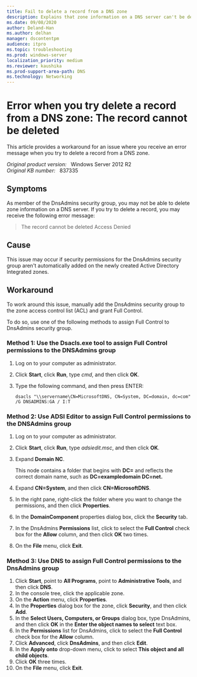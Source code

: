 ```yaml
---
title: Fail to delete a record from a DNS zone
description: Explains that zone information on a DNS server can't be deleted. You must set full control permissions for DnsAdmins security group.
ms.date: 09/08/2020
author: Deland-Han
ms.author: delhan
manager: dscontentpm
audience: itpro
ms.topic: troubleshooting
ms.prod: windows-server
localization_priority: medium
ms.reviewer: kaushika
ms.prod-support-area-path: DNS
ms.technology: Networking
---
```

# Error when you try delete a record from a DNS zone: The record cannot be deleted

This article provides a workaround for an issue where you receive an error message when you try to delete a record from a DNS zone.

_Original product version:_ &nbsp; Windows Server 2012 R2  
_Original KB number:_ &nbsp; 837335

## Symptoms

As member of the DnsAdmins security group, you may not be able to delete zone information on a DNS server. If you try to delete a record, you may receive the following error message:

> The record cannot be deleted Access Denied

## Cause

This issue may occur if security permissions for the DnsAdmins security group aren't automatically added on the newly created Active Directory Integrated zones.

## Workaround

To work around this issue, manually add the DnsAdmins security group to the zone access control list (ACL) and grant Full Control.

To do so, use one of the following methods to assign Full Control to DnsAdmins security group.

### Method 1: Use the Dsacls.exe tool to assign Full Control permissions to the DNSAdmins group

1. Log on to your computer as administrator.
2. Click **Start**, click **Run**, type *cmd*, and then click **OK**.
3. Type the following command, and then press ENTER:

    ```console
    dsacls "\\servername\CN=MicrosoftDNS, CN=System, DC=domain, dc=com" /G DNSADMINS:GA / I:T
    ```

### Method 2: Use ADSI Editor to assign Full Control permissions to the DNSAdmins group

1. Log on to your computer as administrator.
2. Click **Start**, click **Run**, type *adsiedit.msc*, and then click **OK**.
3. Expand **Domain NC**.

    This node contains a folder that begins with **DC=** and reflects the correct domain name, such as **DC=exampledomain DC=net.**
4. Expand **CN=System**, and then click **CN=MicrosoftDNS**.
5. In the right pane, right-click the folder where you want to change the permissions, and then click **Properties**.
6. In the **DomainComponent** properties dialog box, click the **Security** tab.
7. In the DnsAdmins **Permissions** list, click to select the **Full Control** check box for the **Allow** column, and then click **OK** two times.
8. On the **File** menu, click **Exit**.

### Method 3: Use DNS to assign Full Control permissions to the DnsAdmins group

1. Click **Start**, point to **All Programs**, point to **Administrative Tools**, and then click **DNS**.
2. In the console tree, click the applicable zone.
3. On the **Action** menu, click **Properties**.
4. In the **Properties** dialog box for the zone, click **Security**, and then click **Add**.
5. In the **Select Users, Computers, or Groups** dialog box, type DnsAdmins, and then click **OK** in the **Enter the object names to select** text box.
6. In the **Permissions** list for DnsAdmins, click to select the **Full Control** check box for the **Allow** column.
7. Click **Advanced**, click **DnsAdmins**, and then click **Edit**.
8. In the **Apply onto** drop-down menu, click to select **This object and all child objects**.
9. Click **OK** three times.
10. On the **File** menu, click **Exit**.

